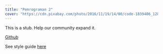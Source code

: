 ```yaml
---
title: "Pemrograman 2"
cover: "https://cdn.pixabay.com/photo/2016/11/19/14/00/code-1839406_1280.jpg"
---
```

This is a stub. Help our community expand it.

[Github](https://github.com/fajarnuha/kumlaude)

See style guide [here](https://fajarnuha.github.io/kumlaude/guides)
